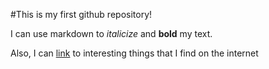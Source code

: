 #This is my first github repository!

I can use markdown to *italicize* and **bold** my text.

Also, I can [link](thttps://www.google.com) to interesting things that I find on the internet 
